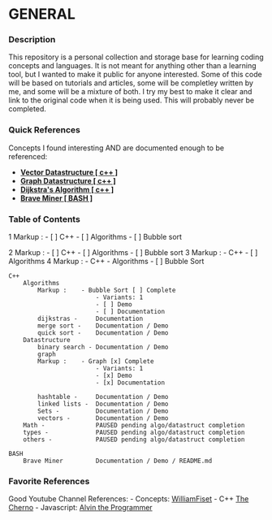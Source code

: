 
GENERAL 
=======

### Description
This repository is a personal collection and storage base for learning coding concepts and languages. It is not meant for anything
other than a learning tool, but I wanted to make it public for anyone interested. Some of this code will be based on tutorials 
and articles, some will be completley written by me, and some will be a mixture of both. I try my best to make it clear 
and link to the original code when it is being used. This will probably never be completed. 


### Quick References
Concepts I found interesting AND are documented enough to be referenced: 

* [**Vector Datastructure [ c++ ]**](C++/knowledgeLibrary/datastructures/graph/)
* [**Graph Datastructure [ c++ ]**](C++/knowledgeLibrary/datastructures/graph/)
* [**Dijkstra's Algorithm [ c++ ]**](C++/knowledgeLibrary/algorithms/dijkstra/)
* [**Brave Miner [ BASH ]**](BASH_SCRIPTS/braveMiner/)


### Table of Contents
1
Markup : - [ ] C++
            - [ ] Algorithms
               - [ ] Bubble sort

2
Markup : - [ ] C++
            - [ ] Algorithms
                - [ ] Bubble sort
3
Markup : - C++
            - [ ] Algorithms
4
Markup : - C++
            - Algorithms
                - [ ] Bubble Sort

    C++
        Algorithms
            Markup :    - Bubble Sort [ ] Complete
                            - Variants: 1
                            - [ ] Demo
                            - [ ] Documentation
            dijkstras -     Documentation
            merge sort -    Documentation / Demo
            quick sort -    Documentation / Demo
        Datastructure
            binary search - Documentation / Demo
            graph
            Markup :    - Graph [x] Complete
                            - Variants: 1
                            - [x] Demo
                            - [x] Documentation
            
            hashtable -     Documentation / Demo
            linked lists -  Documentation / Demo
            Sets -          Documentation / Demo
            vectors -       Documentation / Demo
        Math -              PAUSED pending algo/datastruct completion
        types -             PAUSED pending algo/datastruct completion
        others -            PAUSED pending algo/datastruct completion

    BASH
        Brave Miner         Documentation / Demo / README.md


### Favorite References
Good Youtube Channel References:
    -   Concepts:
            [WilliamFiset](https://www.youtube.com/channel/UCD8yeTczadqdARzQUp29PJw)
    -   C++
            [The Cherno](https://www.youtube.com/c/TheChernoProject)
    -   Javascript:
            [Alvin the Programmer](https://www.youtube.com/channel/UCilIG8V10ZGXaLHxvEa_UfA)
